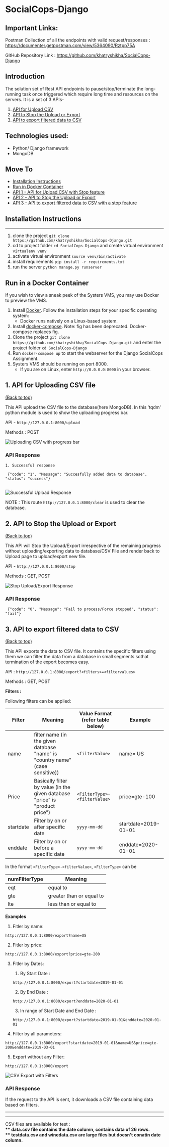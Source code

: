 # SocialCops-Django

## Important Links:


Postman Collection of all the endpoints with valid request/responses :
https://documenter.getpostman.com/view/5364090/Rztpp75A

GitHub Repository Link : https://github.com/khatryshikha/SocialCops-Django


## Introduction 


The solution set of Rest API endpoints to pause/stop/terminate the long-running task once triggered which require long time and resources on the servers. It is a set of 3 APIs-
1. [API for Upload CSV ](#1.-api-for-uploading-csv-file)
2. [API to Stop the Upload or Export](#2.-api-to-stop-the-upload-or-export)
3. [API to export filtered data  to CSV](#3.-api-to-export-filtered-data-to-csv )

Technologies used:
-----------------------------
  - Python/ Django framework
  - MongoDB
 

  
## Move To

- [Installation Instructions](#installation-instructions)
- [Run in Docker Container](#run-in-a-docker-container)
- [API 1 - API for Upload CSV with Stop feature](#1.-api-for-uploading-csv-file)
- [API 2 - API to Stop the Upload or Export](#2.-api-to-stop-the-upload-or-export)
- [API 3 - API to export filtered data to CSV with a stop feature](#3.-api-to-export-filtered-data-to-csv )
  
## Installation Instructions
-----------------------------
  1. clone the project
  `git clone https://github.com/khatryshikha/SocialCops-Django.git`
  2. cd to project folder `cd SocialCops-Django` and create virtual environment
  `virtualenv venv`
  3. activate virtual environment
  `source venv/bin/activate`
  4. install requirements
  `pip install -r requirements.txt`
  5. run the server
  `python manage.py runserver`


## Run in a Docker Container


If you wish to view a sneak peek of the Systers VMS, you may use Docker to
preview the VMS.


1. Install [Docker](https://docs.docker.com/installation/).
   Follow the installation steps for your specific operating system:
     * Docker runs natively on a Linux-based system.
2. Install [docker-compose](http://docs.docker.com/compose/install/).
   Note: fig has been deprecated. Docker-compose replaces fig.
3. Clone the project `git clone https://github.com/khatryshikha/SocialCops-Django.git` and enter the project folder `cd SocialCops-Django`
4. Run `docker-compose up` to start the webserver for the Django SocialCops Assignment.
1. Systers VMS should be running on port 8000.
     * If you are on Linux, enter `http://0.0.0.0:8000` in your browser.
     

## 1. API for Uploading CSV file

[(Back to top)](#introduction)


This API upload the CSV file to the database(here MongoDB). In this 'tqdm' python module is used to show the uploading progress bar.

API - `http://127.0.0.1:8000/upload`

Methods : POST

![Uploading CSV with progress bar](https://user-images.githubusercontent.com/30694592/52474215-d1c9fe00-2bbd-11e9-81c5-68c7f0d6dd11.jpg)


  ### API Response
   ```
   1. Successful response

    {"code": "1", "Message": "Succesfully added data to database", "status": "success"}
    
```     
![Successful Upload Response](https://user-images.githubusercontent.com/30694592/52428112-59186280-2b27-11e9-9d4e-c14f6a551e21.jpeg)
  
NOTE : This route `http://127.0.0.1:8000/clear` is used to clear the database. 


## 2. API to Stop the Upload or Export

[(Back to top)](#introduction)

This API will Stop the Upload/Export irrespective of the remaining progress without uploading/exporting data to database/CSV File and render back to Upload page to upload/export new file.

API - `http://127.0.0.1:8000/stop`

Methods : GET, POST

![Stop Upload/Export Response](https://user-images.githubusercontent.com/30694592/52427944-02128d80-2b27-11e9-9267-af31352c1969.png)

### API Response
   ```
    {"code": "0", "Message": "Fail to process/Force stopped", "status": "fail"}   
 ```



## 3. API to export filtered data to CSV 

[(Back to top)](#introduction)

This API exports the data to CSV file. It contains the specific filters using them we can filter the data from a database in small segments sothat termination of the export becomes easy.

API : `http://127.0.0.1:8000/export?<filters>=<filtervalues>`

Methods : GET, POST


<b>Filters : </b>

Following filters can be applied:

  | Filter | Meaning | Value Format (refer table below) | Example |
  | ------ | ----- | ------ | ----- |
  | name | filter name (in the given database "name" is "country name"(case sensitive)) | `<filterValue>` | name= US | 
  | Price | Basically filter by value (in the given database "price" is "product price") | `<FilterType>-<filterValue>`| price=gte-100 |
  | startdate | Filter by on or after specific date | `yyyy-mm-dd` | startdate=2019-01-01 |
  | enddate | Filter by on or before a specific date | `yyyy-mm-dd` | enddate=2020-01-01 |

In the format `<FilterType>-<filterValue>`, `<FilterType>` can be

  | numFilterType | Meaning |
  | ------ | ------ |
  | eqt | equal to |
  | gte | greater than or equal to |
  | lte | less than or equal to |

<b>Examples</b>

1. Fitler by name:
```
http://127.0.0.1:8000/export?name=US

```
2. Fitler by price:
```
http://127.0.0.1:8000/export?price=gte-200

```
3. Fitler by Dates:

    1. By Start Date :
    ```
    http://127.0.0.1:8000/export?startdate=2019-01-01

    ```
    2. By End Date : 
    ```
    http://127.0.0.1:8000/export?enddate=2020-01-01

    ```
    3. In range of Start Date and End Date : 
    ```
    http://127.0.0.1:8000/export?startdate=2019-01-01&enddate=2020-01-01

    ```

4. Filter by all parameters:
```
http://127.0.0.1:8000/export?startdate=2019-01-01&name=US&price=gte-200&enddate=2019-03-01

```

5. Export without any Filter:
```
http://127.0.0.1:8000/export

```
![CSV Export with Filters](https://user-images.githubusercontent.com/30694592/52428021-279f9700-2b27-11e9-95e8-276869431255.png)

### API Response
If the request to the API is sent, it downloads a CSV file containing data based on filters.



-----------------------------
-----------------------------

CSV files are available for test : \
<b>** data.csv file contains the date column, contains data of 26 rows.\
** testdata.csv and winedata.csv are large files but doesn't conatin date column.</b>
